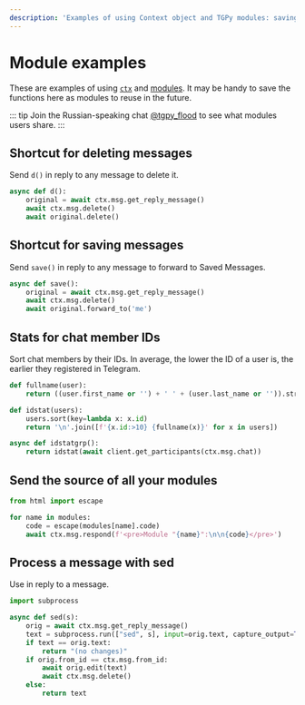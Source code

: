 ```yaml
---
description: 'Examples of using Context object and TGPy modules: saving shortcuts for message operations, getting chat stats, sharing modules, and more.'
---
```


# Module examples

These are examples of using [`ctx`](/extensibility/context) and [modules](/extensibility/modules).
It may be handy to save the functions here as modules to reuse in the future.

::: tip
Join the Russian-speaking chat [@tgpy_flood](https://t.me/tgpy_flood) to see what modules users share.
:::

## Shortcut for deleting messages

Send `d()` in reply to any message to delete it.

```python
async def d():
    original = await ctx.msg.get_reply_message()
    await ctx.msg.delete()
    await original.delete()
```

## Shortcut for saving messages

Send `save()` in reply to any message to forward to Saved Messages.

```python
async def save():
    original = await ctx.msg.get_reply_message()
    await ctx.msg.delete()
    await original.forward_to('me')
```

## Stats for chat member IDs

Sort chat members by their IDs. In average, the lower the ID of a user is, the earlier they registered in Telegram.

```python
def fullname(user):
    return ((user.first_name or '') + ' ' + (user.last_name or '')).strip() or 'Deleted account'

def idstat(users):
    users.sort(key=lambda x: x.id)
    return '\n'.join([f'{x.id:>10} {fullname(x)}' for x in users])

async def idstatgrp():
    return idstat(await client.get_participants(ctx.msg.chat))
```

## Send the source of all your modules

```python
from html import escape

for name in modules:
    code = escape(modules[name].code)
    await ctx.msg.respond(f'<pre>Module "{name}":\n\n{code}</pre>')
```

## Process a message with sed

Use in reply to a message.

```python
import subprocess

async def sed(s):
    orig = await ctx.msg.get_reply_message()
    text = subprocess.run(["sed", s], input=orig.text, capture_output=True, check=True, encoding="utf-8").stdout
    if text == orig.text:
        return "(no changes)"
    if orig.from_id == ctx.msg.from_id:
        await orig.edit(text)
        await ctx.msg.delete()
    else:
        return text
```
